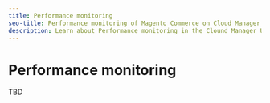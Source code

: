 ```yaml
---
title: Performance monitoring
seo-title: Performance monitoring of Magento Commerce on Cloud Manager
description: Learn about Performance monitoring in the Clound Manager UI for Magento.
---
```


# Performance monitoring

TBD